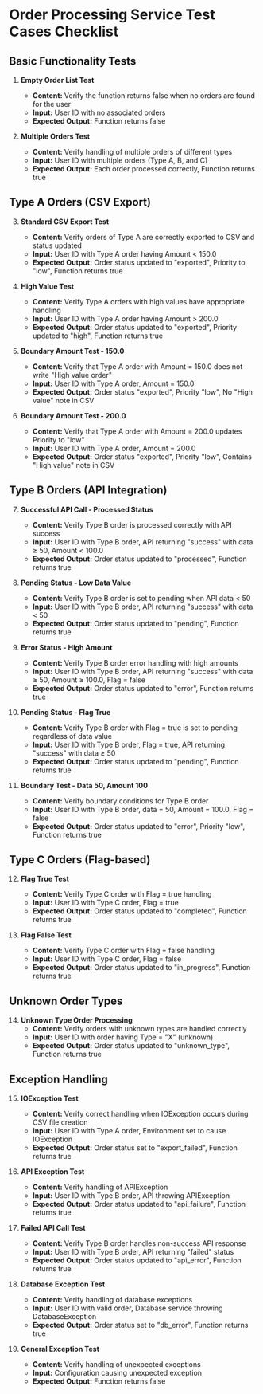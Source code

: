 # Order Processing Service Test Cases Checklist

## Basic Functionality Tests
1. **Empty Order List Test**
   * **Content:** Verify the function returns false when no orders are found for the user
   * **Input:** User ID with no associated orders
   * **Expected Output:** Function returns false

2. **Multiple Orders Test**
   * **Content:** Verify handling of multiple orders of different types
   * **Input:** User ID with multiple orders (Type A, B, and C)
   * **Expected Output:** Each order processed correctly, Function returns true

## Type A Orders (CSV Export)
3. **Standard CSV Export Test**
   * **Content:** Verify orders of Type A are correctly exported to CSV and status updated
   * **Input:** User ID with Type A order having Amount < 150.0
   * **Expected Output:** Order status updated to "exported", Priority to "low", Function returns true

4. **High Value Test**
   * **Content:** Verify Type A orders with high values have appropriate handling
   * **Input:** User ID with Type A order having Amount > 200.0
   * **Expected Output:** Order status updated to "exported", Priority updated to "high", Function returns true

5. **Boundary Amount Test - 150.0**
   * **Content:** Verify that Type A order with Amount = 150.0 does not write "High value order"
   * **Input:** User ID with Type A order, Amount = 150.0
   * **Expected Output:** Order status "exported", Priority "low", No "High value" note in CSV

6. **Boundary Amount Test - 200.0**
   * **Content:** Verify that Type A order with Amount = 200.0 updates Priority to "low"
   * **Input:** User ID with Type A order, Amount = 200.0
   * **Expected Output:** Order status "exported", Priority "low", Contains "High value" note in CSV

## Type B Orders (API Integration)
7. **Successful API Call - Processed Status**
   * **Content:** Verify Type B order is processed correctly with API success
   * **Input:** User ID with Type B order, API returning "success" with data ≥ 50, Amount < 100.0
   * **Expected Output:** Order status updated to "processed", Function returns true

8. **Pending Status - Low Data Value**
   * **Content:** Verify Type B order is set to pending when API data < 50
   * **Input:** User ID with Type B order, API returning "success" with data < 50
   * **Expected Output:** Order status updated to "pending", Function returns true

9. **Error Status - High Amount**
   * **Content:** Verify Type B order error handling with high amounts
   * **Input:** User ID with Type B order, API returning "success" with data ≥ 50, Amount ≥ 100.0, Flag = false
   * **Expected Output:** Order status updated to "error", Function returns true

10. **Pending Status - Flag True**
    * **Content:** Verify Type B order with Flag = true is set to pending regardless of data value
    * **Input:** User ID with Type B order, Flag = true, API returning "success" with data ≥ 50
    * **Expected Output:** Order status updated to "pending", Function returns true

11. **Boundary Test - Data 50, Amount 100**
    * **Content:** Verify boundary conditions for Type B order
    * **Input:** User ID with Type B order, data = 50, Amount = 100.0, Flag = false
    * **Expected Output:** Order status updated to "error", Priority "low", Function returns true

## Type C Orders (Flag-based)
12. **Flag True Test**
    * **Content:** Verify Type C order with Flag = true handling
    * **Input:** User ID with Type C order, Flag = true
    * **Expected Output:** Order status updated to "completed", Function returns true

13. **Flag False Test**
    * **Content:** Verify Type C order with Flag = false handling
    * **Input:** User ID with Type C order, Flag = false
    * **Expected Output:** Order status updated to "in_progress", Function returns true

## Unknown Order Types
14. **Unknown Type Order Processing**
    * **Content:** Verify orders with unknown types are handled correctly
    * **Input:** User ID with order having Type = "X" (unknown)
    * **Expected Output:** Order status updated to "unknown_type", Function returns true

## Exception Handling
15. **IOException Test**
    * **Content:** Verify correct handling when IOException occurs during CSV file creation
    * **Input:** User ID with Type A order, Environment set to cause IOException
    * **Expected Output:** Order status set to "export_failed", Function returns true

16. **API Exception Test**
    * **Content:** Verify handling of APIException
    * **Input:** User ID with Type B order, API throwing APIException
    * **Expected Output:** Order status updated to "api_failure", Function returns true

17. **Failed API Call Test**
    * **Content:** Verify Type B order handles non-success API response
    * **Input:** User ID with Type B order, API returning "failed" status
    * **Expected Output:** Order status updated to "api_error", Function returns true

18. **Database Exception Test**
    * **Content:** Verify handling of database exceptions
    * **Input:** User ID with valid order, Database service throwing DatabaseException
    * **Expected Output:** Order status set to "db_error", Function returns true

19. **General Exception Test**
    * **Content:** Verify handling of unexpected exceptions
    * **Input:** Configuration causing unexpected exception
    * **Expected Output:** Function returns false